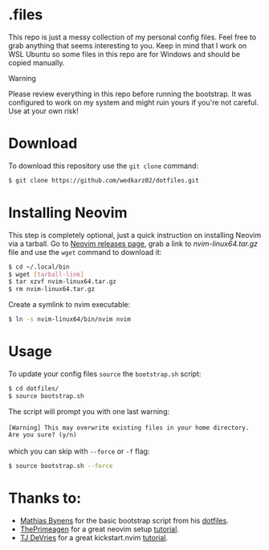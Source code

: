 # .files

This repo is just a messy collection of my personal config files.
Feel free to grab anything that seems interesting to you. Keep in mind that I work on WSL Ubuntu so some files in this repo are for Windows and should be copied manually.

> [!WARNING]
> Please review everything in this repo before running the bootstrap. It was configured to work on my system and might ruin yours if you're not careful. Use at your own risk!

# Download

To download this repository use the ```git clone``` command:
```bash
$ git clone https://github.com/wedkarz02/dotfiles.git
```

# Installing Neovim

This step is completely optional, just a quick instruction on installing Neovim
via a tarball. Go to [Neovim releases page](https://github.com/neovim/neovim/releases), grab a link to *nvim-linux64.tar.gz* file and use the ```wget``` command to download it:
```bash
$ cd ~/.local/bin
$ wget [tarball-link]
$ tar xzvf nvim-linux64.tar.gz
$ rm nvim-linux64.tar.gz
```

Create a symlink to nvim executable:

```bash
$ ln -s nvim-linux64/bin/nvim nvim
```

# Usage
To update your config files ```source``` the ```bootstrap.sh``` script:
```bash
$ cd dotfiles/
$ source bootstrap.sh
```

The script will prompt you with one last warning: 
<br />
<br />
``[Warning] This may overwrite existing files in your home directory. Are you sure? (y/n)``
<br />
<br />
which you can skip with ```--force``` or ```-f``` flag:
```bash
$ source bootstrap.sh --force
```

# Thanks to:
 - [Mathias Bynens](https://github.com/mathiasbynens) for the basic bootstrap script from his [dotfiles](https://github.com/mathiasbynens/dotfiles).
 - [ThePrimeagen](https://github.com/ThePrimeagen) for a great neovim setup [tutorial](https://www.youtube.com/watch?v=w7i4amO_zaE).
 - [TJ DeVries](https://github.com/tjdevries) for a great kickstart.nvim [tutorial](https://www.youtube.com/watch?v=stqUbv-5u2s).

